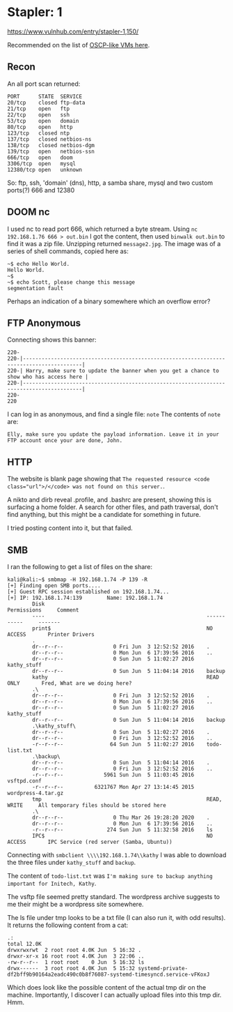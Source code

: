 # Stapler: 1

https://www.vulnhub.com/entry/stapler-1,150/

Recommended on the list of [OSCP-like VMs here](https://www.abatchy.com/2017/02/oscp-like-vulnhub-vms).

## Recon

An all port scan returned:

```
PORT      STATE  SERVICE
20/tcp    closed ftp-data
21/tcp    open   ftp
22/tcp    open   ssh
53/tcp    open   domain
80/tcp    open   http
123/tcp   closed ntp
137/tcp   closed netbios-ns
138/tcp   closed netbios-dgm
139/tcp   open   netbios-ssn
666/tcp   open   doom
3306/tcp  open   mysql
12380/tcp open   unknown
```

So: ftp, ssh, 'domain' (dns), http, a samba share, mysql and two custom ports(?) 666 and 12380

## DOOM nc

I used nc to read port 666, which returned a byte stream. Using `nc 192.168.1.76 666 > out.bin` I got the content, then used `binwalk out.bin` to find it was a zip file. Unzipping returned `message2.jpg`. The image was of a series of shell commands, copied here as:

```
~$ echo Hello World.
Hello World.
~$ 
~$ echo Scott, please change this message
segmentation fault
```

Perhaps an indication of a binary somewhere which an overflow error?

## FTP Anonymous

Connecting shows this banner:

```
220-
220-|-----------------------------------------------------------------------------------------|                                                                                                   
220-| Harry, make sure to update the banner when you get a chance to show who has access here |                                                                                                   
220-|-----------------------------------------------------------------------------------------|                                                                                                   
220-                                                                                                                                                                                              
220
```

I can log in as anonymous, and find a single file: `note` The contents of `note` are:

```
Elly, make sure you update the payload information. Leave it in your FTP account once your are done, John.
```

## HTTP

The website is blank page showing that `The requested resource <code class="url">/</code> was not found on this server.`. 

A nikto and dirb reveal .profile, and .bashrc are present, showing this is surfacing a home folder. A search for other files, and path traversal, don't find anything, but this might be a candidate for something in future.

I tried posting content into it, but that failed.

## SMB

I ran the following to get a list of files on the share:

```
kali@kali:~$ smbmap -H 192.168.1.74 -P 139 -R
[+] Finding open SMB ports....
[+] Guest RPC session established on 192.168.1.74...
[+] IP: 192.168.1.74:139        Name: 192.168.1.74                                      
        Disk                                                    Permissions     Comment
        ----                                                    -----------     -------
        print$                                                  NO ACCESS       Printer Drivers
        .                                                  
        dr--r--r--                0 Fri Jun  3 12:52:52 2016    .
        dr--r--r--                0 Mon Jun  6 17:39:56 2016    ..
        dr--r--r--                0 Sun Jun  5 11:02:27 2016    kathy_stuff
        dr--r--r--                0 Sun Jun  5 11:04:14 2016    backup
        kathy                                                   READ ONLY       Fred, What are we doing here?
        .\
        dr--r--r--                0 Fri Jun  3 12:52:52 2016    .
        dr--r--r--                0 Mon Jun  6 17:39:56 2016    ..
        dr--r--r--                0 Sun Jun  5 11:02:27 2016    kathy_stuff
        dr--r--r--                0 Sun Jun  5 11:04:14 2016    backup
        .\kathy_stuff\
        dr--r--r--                0 Sun Jun  5 11:02:27 2016    .
        dr--r--r--                0 Fri Jun  3 12:52:52 2016    ..
        -r--r--r--               64 Sun Jun  5 11:02:27 2016    todo-list.txt
        .\backup\
        dr--r--r--                0 Sun Jun  5 11:04:14 2016    .
        dr--r--r--                0 Fri Jun  3 12:52:52 2016    ..
        -r--r--r--             5961 Sun Jun  5 11:03:45 2016    vsftpd.conf
        -r--r--r--          6321767 Mon Apr 27 13:14:45 2015    wordpress-4.tar.gz
        tmp                                                     READ, WRITE     All temporary files should be stored here
        .\
        dr--r--r--                0 Thu Mar 26 19:28:20 2020    .
        dr--r--r--                0 Mon Jun  6 17:39:56 2016    ..
        -r--r--r--              274 Sun Jun  5 11:32:58 2016    ls
        IPC$                                                    NO ACCESS       IPC Service (red server (Samba, Ubuntu))
```

Connecting with `smbclient \\\\192.168.1.74\\kathy` I was able to download the three files under `kathy_stuff` and `backup`.

The content of `todo-list.txt` was `I'm making sure to backup anything important for Initech, Kathy`.

The vsftp file seemed pretty standard. The wordpress archive suggests to me their might be a wordpress site somewhere.

The ls file under tmp looks to be a txt file (I can also run it, with odd results). It returns the following content from a cat:

```
.:
total 12.0K
drwxrwxrwt  2 root root 4.0K Jun  5 16:32 .
drwxr-xr-x 16 root root 4.0K Jun  3 22:06 ..
-rw-r--r--  1 root root    0 Jun  5 16:32 ls
drwx------  3 root root 4.0K Jun  5 15:32 systemd-private-df2bff9b90164a2eadc490c0b8f76087-systemd-timesyncd.service-vFKoxJ
```

Which does look like the possible content of the actual tmp dir on the machine. Importantly, I discover I can actually upload files into this tmp dir. Hmm.
